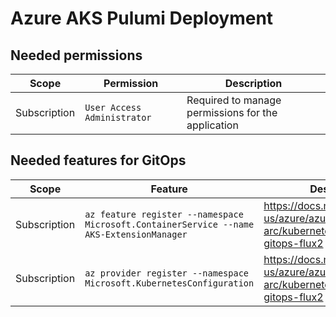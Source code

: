 # Azure AKS Pulumi Deployment

## Needed permissions

| Scope    | Permission                       | Description |
|----------|--------------| ----------- |
| Subscription | `User Access Administrator` | Required to manage permissions for the application |

## Needed features for GitOps

| Scope    | Feature                     | Description |
|----------|-----------------------------|-------------|
| Subscription | `az feature register --namespace Microsoft.ContainerService --name AKS-ExtensionManager` | https://docs.microsoft.com/en-us/azure/azure-arc/kubernetes/tutorial-use-gitops-flux2            |
| Subscription | `az provider register --namespace Microsoft.KubernetesConfiguration` | https://docs.microsoft.com/en-us/azure/azure-arc/kubernetes/tutorial-use-gitops-flux2            |
